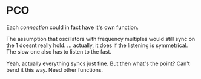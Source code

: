 # PCO

Each _connection_ could in fact have it's own function.


The assumption that oscillators with frequency multiples would still sync on the 1 doesnt really hold. ... actually, it does if the listening is symmetrical. The slow one also has to listen to the fast.

Yeah, actually everything syncs just fine. But then what's the point? Can't bend it this way. Need other functions.
